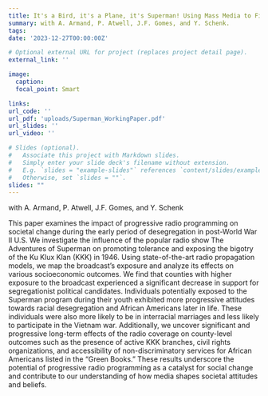 ```yaml
---
title: It's a Bird, it's a Plane, it's Superman! Using Mass Media to Fight Intolerance
summary: with A. Armand, P. Atwell, J.F. Gomes, and Y. Schenk.
tags:
date: '2023-12-27T00:00:00Z'

# Optional external URL for project (replaces project detail page).
external_link: ''

image:
  caption: 
  focal_point: Smart

links:
url_code: ''
url_pdf: 'uploads/Superman_WorkingPaper.pdf'
url_slides: ''
url_video: ''

# Slides (optional).
#   Associate this project with Markdown slides.
#   Simply enter your slide deck's filename without extension.
#   E.g. `slides = "example-slides"` references `content/slides/example-slides.md`.
#   Otherwise, set `slides = ""`.
slides: ""
---
```


with A. Armand, P. Atwell, J.F. Gomes, and Y. Schenk

This paper examines the impact of progressive radio programming on societal change during the early period of desegregation in post-World War II U.S. We investigate the influence of the popular radio show The Adventures of Superman on promoting tolerance and exposing the bigotry of the Ku Klux Klan (KKK) in 1946. Using state-of-the-art radio propagation models, we map the broadcast’s exposure and analyze its effects on various socioeconomic outcomes. We find that counties with higher exposure to the broadcast experienced a significant decrease in support for segregationist political candidates. Individuals potentially exposed to the Superman program during their youth exhibited more progressive attitudes towards racial desegregation and African Americans later in life. These individuals were also more likely to be in interracial marriages and less likely to participate in the Vietnam war. Additionally, we uncover significant and progressive long-term effects of the radio coverage on county-level outcomes such as the presence of active KKK branches, civil rights organizations, and accessibility of non-discriminatory services for African Americans listed in the “Green Books.” These results underscore the potential of progressive radio programming as a catalyst for social change and contribute to our understanding of how media shapes societal attitudes and beliefs.
